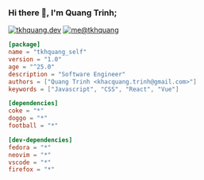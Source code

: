 ### Hi there 👋, I'm Quang Trinh;

[![tkhquang.dev](https://img.shields.io/static/v1?label=tkhquang.dev&message=%20&color=cyan&logo=&style=flat-square&logoColor=white)](https://tkhquang.dev)
[![me@tkhquang](https://img.shields.io/static/v1?label=me@tkhquang&message=%20&color=red&logo=gmail&style=flat-square&logoColor=white)](mailto:khacquang.trinh@gmail.com)

```Cargo.toml
[package]
name = "tkhquang_self"
version = "1.0"
age = "^25.0"
description = "Software Engineer"
authors = ["Quang Trinh <khacquang.trinh@gmail.com>"]
keywords = ["Javascript", "CSS", "React", "Vue"]

[dependencies]
coke = "*"
doggo = "*"
football = "*"

[dev-dependencies]
fedora = "*"
neovim = "*"
vscode = "*"
firefox = "*"
```
